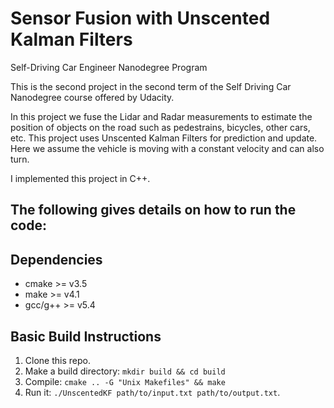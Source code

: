 # Sensor Fusion with Unscented Kalman Filters
Self-Driving Car Engineer Nanodegree Program

This is the second project in the second term of the Self Driving Car Nanodegree course offered by Udacity.

In this project we fuse the Lidar and Radar measurements to estimate the position of objects on the road such as pedestrains, bicycles, other cars, etc. This project uses Unscented Kalman Filters for prediction and update. Here we assume the vehicle is moving with a constant velocity and can also turn.

I implemented this project in C++.

The following gives details on how to run the code:
---

## Dependencies

* cmake >= v3.5
* make >= v4.1
* gcc/g++ >= v5.4

## Basic Build Instructions

1. Clone this repo.
2. Make a build directory: `mkdir build && cd build`
3. Compile: `cmake .. -G "Unix Makefiles" && make`
4. Run it: `./UnscentedKF path/to/input.txt path/to/output.txt`. 

